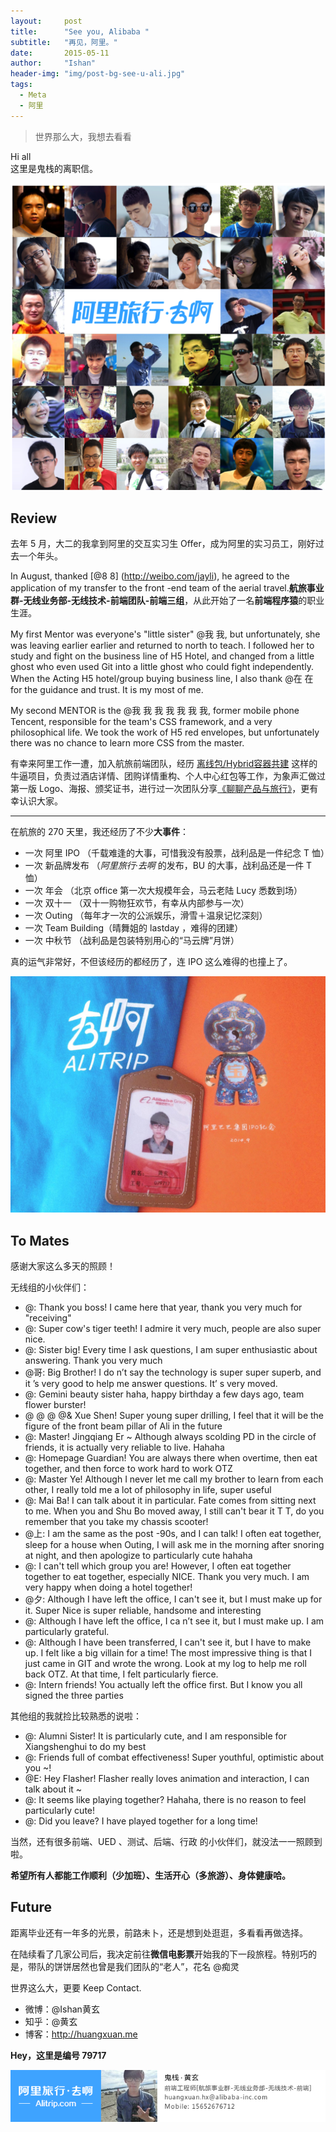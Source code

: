 ```yaml
---
layout:     post
title:      "See you, Alibaba "
subtitle:   "再见，阿里。"
date:       2015-05-11
author:     "Ishan"
header-img: "img/post-bg-see-u-ali.jpg"
tags:
  - Meta
  - 阿里
---
```



> 世界那么大，我想去看看

Hi all  
这里是鬼栈的离职信。

![img](/img/in-post/post-c-u-ali-team.png)


## Review

去年 5 月，大二的我拿到阿里的交互实习生 Offer，成为阿里的实习员工，刚好过去一个年头。

In August, thanked [@8 8] (http://weibo.com/jayli), he agreed to the application of my transfer to the front -end team of the aerial travel.**航旅事业群-无线业务部-无线技术-前端团队-前端三组**，从此开始了一名**前端程序猿**的职业生涯。

My first Mentor was everyone's "little sister" @我 我, but unfortunately, she was leaving earlier earlier and returned to north to teach. I followed her to study and fight on the business line of H5 Hotel, and changed from a little ghost who even used Git into a little ghost who could fight independently.
When the Acting H5 hotel/group buying business line, I also thank @在 在 for the guidance and trust. It is my most of me.

My second MENTOR is the @我 我 我 我 我 我 我, former mobile phone Tencent, responsible for the team's CSS framework, and a very philosophical life. We took the work of H5 red envelopes, but unfortunately there was no chance to learn more CSS from the master.

有幸来阿里工作一遭，加入航旅前端团队，经历 [离线包/Hybrid容器共建](https://www.zhihu.com/question/31316032/answer/75236718) 这样的牛逼项目，负责过酒店详情、团购详情重构、个人中心红包等工作，为象声汇做过第一版 Logo、海报、颁奖证书，进行过一次团队分享[《聊聊产品与旅行》](http://huxpro.coding.me/2015/06/15/alitrip-strategy/)，更有幸认识大家。

---

在航旅的 270 天里，我还经历了不少**大事件**：

* 一次 阿里 IPO （千载难逢的大事，可惜我没有股票，战利品是一件纪念 T 恤）
* 一次 新品牌发布 （*阿里旅行·去啊* 的发布，BU 的大事，战利品还是一件 T 恤）
* 一次 年会 （北京 office 第一次大规模年会，马云老陆 Lucy 悉数到场）
* 一次 双十一 （双十一购物狂欢节，有幸从内部参与一次）
* 一次 Outing （每年才一次的公派娱乐，滑雪＋温泉记忆深刻）
* 一次 Team Building（晴舞姐的 lastday ，难得的团建）
* 一次 中秋节 （战利品是包装特别用心的“马云牌”月饼）


真的运气非常好，不但该经历的都经历了，连 IPO 这么难得的也撞上了。

![img](/img/in-post/post-c-u-ali-memo.jpg)


## To Mates

感谢大家这么多天的照顾！  

无线组的小伙伴们：

* @: Thank you boss! I came here that year, thank you very much for "receiving"
* @: Super cow's tiger teeth! I admire it very much, people are also super nice.
* @: Sister big! Every time I ask questions, I am super enthusiastic about answering. Thank you very much
* @哥: Big Brother! I do n’t say the technology is super super superb, and it ’s very good to help me answer questions. It’ s very moved.
* @: Gemini beauty sister haha, happy birthday a few days ago, team flower burster!
* @ @ @ @& Xue Shen! Super young super drilling, I feel that it will be the figure of the front beam pillar of Ali in the future
* @: Master! Jingqiang Er ~ Although always scolding PD in the circle of friends, it is actually very reliable to live. Hahaha
* @: Homepage Guardian! You are always there when overtime, then eat together, and then force to work hard to work OTZ
* @: Master Ye! Although I never let me call my brother to learn from each other, I really told me a lot of philosophy in life, super useful
* @: Mai Ba! I can talk about it in particular. Fate comes from sitting next to me. When you and Shu Bo moved away, I still can't bear it T T, do you remember that you take my chassis scooter!
* @上: I am the same as the post -90s, and I can talk! I often eat together, sleep for a house when Outing, I will ask me in the morning after snoring at night, and then apologize to particularly cute hahaha
* @: I can't tell which group you are! However, I often eat together together to eat together, especially NICE. Thank you very much. I am very happy when doing a hotel together!
* @夕: Although I have left the office, I can't see it, but I must make up for it. Super Nice is super reliable, handsome and interesting
* @: Although I have left the office, I ca n’t see it, but I must make up. I am particularly grateful.
* @: Although I have been transferred, I can't see it, but I have to make up. I felt like a big villain for a time! The most impressive thing is that I just came in GIT and wrote the wrong. Look at my log to help me roll back OTZ. At that time, I felt particularly fierce.
* @: Intern friends! You actually left the office first. But I know you all signed the three parties

其他组的我就捡比较熟悉的说啦：

* @: Alumni Sister! It is particularly cute, and I am responsible for Xiangshenghui to do my best
* @: Friends full of combat effectiveness! Super youthful, optimistic about you ~!
* @E: Hey Flasher! Flasher really loves animation and interaction, I can talk about it ~
* @: It seems like playing together? Hahaha, there is no reason to feel particularly cute!
* @: Did you leave? I have played together for a long time!

当然，还有很多前端、UED 、测试、后端、行政 的小伙伴们，就没法一一照顾到啦。

**希望所有人都能工作顺利（少加班）、生活开心（多旅游）、身体健康哈。**

## Future

距离毕业还有一年多的光景，前路未卜，还是想到处逛逛，多看看再做选择。

在陆续看了几家公司后，我决定前往**微信电影票**开始我的下一段旅程。特别巧的是，带队的饼饼居然也曾是我们团队的“老人”，花名 @痴灵 

世界这么大，更要 Keep Contact. 

* 微博：@Ishan黄玄
* 知乎：@黄玄
* 博客：<http://huangxuan.me>

 
**Hey，这里是编号 79717**
 
![img](/img/in-post/post-c-u-ali-079717.png)
